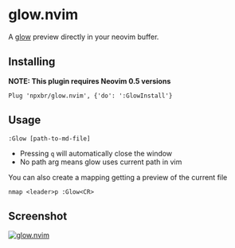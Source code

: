 glow.nvim
=========

A [glow](https://github.com/charmbracelet/glow) preview directly in your neovim buffer.

## Installing

**NOTE: This plugin requires Neovim 0.5 versions**

```
Plug 'npxbr/glow.nvim', {'do': ':GlowInstall'}
```

## Usage

```
:Glow [path-to-md-file]
```

- Pressing `q` will automatically close the window
- No path arg means glow uses current path in vim

You can also create a mapping getting a preview of the current file

```viml
nmap <leader>p :Glow<CR>
```

## Screenshot

[![glow.nvim](https://i.postimg.cc/y6GX34Mq/glow.gif)](https://postimg.cc/4nzhjM4w)
